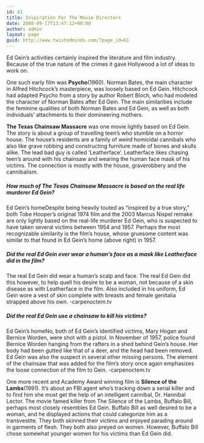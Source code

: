 ```yaml
---
id: 61
title: Inspiration For The Movie Directors
date: 2008-09-17T13:47:12+00:00
author: admin
layout: page
guid: http://www.twistedminds.com/?page_id=61
---
```

<p class="dropcap-first">
  Ed Gein&#8217;s activities certainly inspired the literature and film industry. Because of the true nature of the crimes it gave Hollywood a lot of ideas to work on.
</p>

One such early film was **Psycho**(1960). Norman Bates, the main character in Alfred Hitchcock&#8217;s masterpiece, was loosely based on Ed Gein. Hitchcock had adapted Psycho from a story by author Robert Bloch, who had modeled the character of Norman Bates after Ed Gein. The main similarities include the feminine qualities of both Norman Bates and Ed Gein, as well as both individuals&#8217; attachments to their domineering mothers.

**The Texas Chainsaw Massacre** was one movie lightly based on Ed Gein. The story is about a group of travelling teen&#8217;s who stumble on a horror house. The house&#8217;s residents are a family of weird homicidal cannibals who also like grave robbing and constructing furniture made of bones and skulls alike. The lead bad guy is called &#8216;Leatherface&#8217;. Leatherface likes chasing teen&#8217;s around with his chainsaw and wearing the human face mask of his victims. The connection is mostly with the house, graverobbery and the cannibalism.

##### How much of The Texas Chainsaw Massacre is based on the real life murderer Ed Gein?

Ed Gein&#8217;s homeDespite being heavily touted as &#8220;inspired by a true story,&#8221; both Tobe Hooper&#8217;s original 1974 film and the 2003 Marcus Nispel remake are only lightly based on the real-life murderer Ed Gein, who is suspected to have taken several victims between 1954 and 1957. Perhaps the most recognizable similarity is the film&#8217;s house, whose gruesome content was similar to that found in Ed Gein&#8217;s home (above right) in 1957.

##### Did the real Ed Gein ever wear a human&#8217;s face as a mask like Leatherface did in the film?

The real Ed Gein did wear a human&#8217;s scalp and face. The real Ed Gein did this however, to help quell his desire to be a woman, not because of a skin disease as with Leatherface in the film. Also included in his uniform, Ed Gein wore a vest of skin complete with breasts and female genitalia strapped above his own. -carpenoctem.tv

##### Did the real Ed Gein use a chainsaw to kill his victims?

Ed Gein&#8217;s homeNo, both of Ed Gein&#8217;s identified victims, Mary Hogan and Bernice Worden, were shot with a pistol. In November of 1957, police found Bernice Worden hanging from the rafters in a shed behind Gein&#8217;s house. Her body had been gutted like that of a deer, and the head had been removed. Ed Gein was also the suspect in several other missing persons. The element of the chainsaw that was added for the film&#8217;s story once again emphasizes the loose connection of the film to Gein. -carpenoctem.tv

One more recent and Academy Award winning film is **Silence of the Lambs**(1991). It&#8217;s about an FBI agent who&#8217;s tracking down a serial killer and to find him she must get the help of an intelligent cannibal, Dr. Hannibal Lector. The movie famed killer from The Silence of the Lambs, Buffalo Bill, perhaps most closely resembles Ed Gein. Buffalo Bill as well desired to be a woman, and he displayed actions that could categorize him as a transvestite. They both skinned their victims and enjoyed parading around in garments of flesh. They both also preyed on women. However, Buffalo Bill chose somewhat younger women for his victims than Ed Gein did.